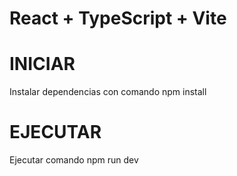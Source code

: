# React + TypeScript + Vite

# INICIAR

Instalar dependencias con comando npm install

# EJECUTAR

Ejecutar comando npm run dev
